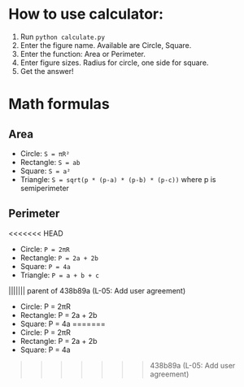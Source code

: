 
# How to use calculator:
1. Run `python calculate.py`
2. Enter the figure name. Available are Circle, Square.
3. Enter the function: Area or Perimeter.
4. Enter figure sizes. Radius for circle, one side for square.
5. Get the answer!

# Math formulas
## Area
- Circle: `S = πR²`
- Rectangle: `S = ab`
- Square: `S = a²`
- Triangle: `S = sqrt(p * (p-a) * (p-b) * (p-c))` where p is semiperimeter

## Perimeter
<<<<<<< HEAD
- Circle: `P = 2πR`
- Rectangle: `P = 2a + 2b`
- Square: `P = 4a`
- Triangle: `P = a + b + c`

||||||| parent of 438b89a (L-05: Add user agreement)
- Circle: P = 2πR
- Rectangle: P = 2a + 2b
- Square: P = 4a
=======
- Circle: P = 2πR
- Rectangle: P = 2a + 2b
- Square: P = 4a

>>>>>>> 438b89a (L-05: Add user agreement)
